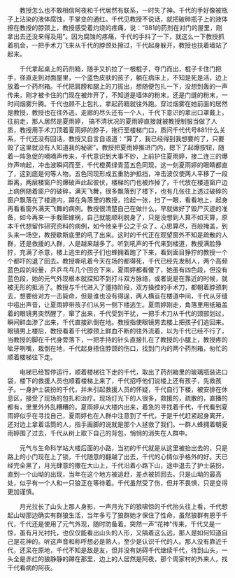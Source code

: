 　　教授怎么也不敢相信阿夜和千代居然有联系，一时失了神。千代的手好像被瓶子上沾染的液体腐蚀，手掌变的通红。千代见教授不说话，就把破碎瓶子上的液体擦在教授的脖颈上，教授感受着灼烧的疼痛，说：“881的药剂在对门的屋里，刚拿出去还没来得及用”。因为腐蚀的疼痛，千代的手抖了一下，就这么一下教授抓着机会，一把手术刀飞来从千代的脖颈处擦过，千代起身躲开，教授也扶着墙站了起来。

　　千代拿起桌上的药剂箱，随手又扒拉了一根棍子，夺门而出，棍子卡住门把手，径直走到对面屋里，一个蓝色皮肤的孩子，躺在病床上，不知是死是活，边上放着一个药剂箱。千代把肩膀和腿上的刀拔出，想随便包扎一下，没想到轰的一声传来，刚才被卡住的门现在被炸开了，不知道是墙体的粉末，还是门缝的粉末，一时间烟雾升腾。千代也顾不上包扎，拿起药箱就往外跑。穿过烟雾在她前面的居然是教授，教授也在往外逃，走廊的尽头还有一个人，千代下意识的拿出口罩戴上，往前走，那人居然是夏雨婷， 搞不清状况的夏雨婷直接就被教授制服当做了人质，教授用手术刀顶着夏雨婷的脖子，拖行至楼梯门口，质问千代代号881什么关系，千代还没有回话，教授又自言自语道：“算了，我已经得到我想要的了，只要毁了这里就没有人知道我的秘密”。教授把夏雨婷推进门内，摁下了起爆按钮，随着一阵急促的嘀嘀声传来，千代意识到大事不妙，上前护住夏雨婷，接二连三的爆炸声响起，冲击波瞬间而至，千代橙黄绿青蓝五色同现，这一刻夏雨婷的眼睛都直了，这到底是何等人物，五色同现形成五重防护抵挡，冲击波仅使两人平移了一段距离，两层楼窗户的爆破声此起彼伏，楼梯的门也被炸掉了，千代放在楼道窗户边上病例随着窗户的破碎，满天飞舞，很多飘落到了楼下，也有几张往上透过破碎的窗户飘落在了楼道内，蹲在角落里的教授，捡起一张，扫了一眼，看看地上，起身再看看窗外满天飞舞的病例。教授很清楚自己在做什么，早就做好了毁尸灭迹的准备，如今再来一手栽赃嫁祸，自己就能顺利脱身了，只是没想到人算不如天算，原本千代想留作研究资料的病例，如今他亲手公之于众了。心思算尽，百般掩盖，到头来一场空，教授歇斯底里的吼了出来。这时的千代正在观望窗外不知是疏散的人群，还是救援的人群，人是越来越多了。听到吼声的千代来到楼道，教授满脸狰狞，充满了杀意，楼上逃生的孩子们也蜂拥着跑了下来，看到面目狰狞的教授一个个都吓的退了回去。教授嘶吼着今天在场的都得死，千代已经先发制人，两个高频蓝色段的较量，乒乒乓乓几个回合下来，夏雨婷都看傻了，她虽有四色段，但没有蓝色段，她的元气外现根本就探知不到打斗双方脉络，或者说是在靠近的时候，就被无形的抵消了。教授与千代进入了僵持阶段，双方操控的手术刀，都朝着脖颈刺去，想要给对方一击毙命，但是谁也没有得逞，两人横亘在楼道中间，千代从牙缝中嗞出声音，让夏雨婷带孩子们从另一侧下楼逃生。夏雨婷刚走，角落里用纸箱盖着的眼镜男突然醒了，窜了出来，千代受到干扰，一把手术刀从千代的颈部划过，瞬间鲜血渗了出来，千代直接趴倒在地。教授指使眼镜男去楼上把孩子们追回来。眼镜男上楼后，教授看着千代脖颈上鲜血不断的往外流着，以为千代已经不行了，当教授的脚在千代身旁落下，一把手持的针头直接扎在了教授的小腿上，教授疼的呲牙咧嘴，栽倒在地，千代起身捂住脖颈的伤口，找到门内的两个药剂箱，匆忙的顺着楼梯往下走。

　　电梯已经暂停运行，顺着楼梯往下走的千代，取出了药剂箱里的玻璃瓶装进口袋，楼下的救援人员也顺着楼梯上来了，千代招呼他们说楼上还有孩子，先救孩子。一身护士装扮的千代，并未引起救援人员的怀疑，千代自行下楼，被安排在休息区，接受了现场的包扎和治疗。现场灯光下的人很多，救援的，疏散的，直播的都有，里里外外乱糟糟的。夏雨婷从大楼内出来，着急的寻找着千代，千代看到夏雨婷似乎在寻找自己，夏雨婷也在人群中注意到了千代，于是千代赶紧起身离开，还对边上拿着话筒的人，指手画脚的说就是那个人拯救了我们。一群人蜂拥着朝夏雨婷围了过去，千代从树上取下自己的背包，悄悄的消失在人群中。

　　元气与生命科学站大楼后面的小路，当初的千代就是从这里被抬出去的，只是路上的小门现在上了锁，千代随意的翻越了出去，千代的心情似乎格外的好。天已经完全黑了，月光肆意的撒在大山上，千代沿着小路下山，途中退去了护士装扮，直到一个山坳的出现，当年在这个地方被追赶，差点被抓回去。只是山坳的最高处，似乎有一个人和一只狼正在等待着。千代虽然受了伤，但并不畏惧，只是变得更加谨慎。

　　月光拉长了山头上那人身影，一声月光下的狼啸惊的千代抬头往上看，千代想起山坳那边确实有群狼生活，当年多亏了狼群她才保住了性命，虽然狼群有恩于千代，千代还是使用了元气外现，随时防备着。突然一声"花神"传来，千代又是一惊，虽有月光衬托，也仅仅能看出山头的人形，又隔着这么远，那人是如何知道自己是花神的。听这声音和称呼想必是熟人，至少是认识千代的人。那人没有靠近千代，还呆在原地，千代不知是敌是友，但并没有妨碍千代继续千代，待到山头，一头全是赤红的狼静静的蹲在那里，边上的人居然是阿夜，那个周家村的外来人，找千代看病的阿夜。